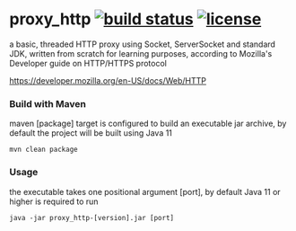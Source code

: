 # proxy_http [![build status](https://travis-ci.com/kubachrabanski/proxy_http.svg?branch=master)](https://travis-ci.com/kubachrabanski/proxy_http) [![license](https://img.shields.io/badge/license-MIT-blue)](https://github.com/kubachrabanski/proxy_http/blob/master/LICENSE)

a basic, threaded HTTP proxy using Socket, ServerSocket and standard JDK,
written from scratch for learning purposes, according to Mozilla's Developer guide on HTTP/HTTPS protocol 

https://developer.mozilla.org/en-US/docs/Web/HTTP

### Build with Maven

maven [package] target is configured to build an executable jar archive,
by default the project will be built using Java 11

```
mvn clean package
```

### Usage

the executable takes one positional argument [port], by default
Java 11 or higher is required to run

```
java -jar proxy_http-[version].jar [port]
```